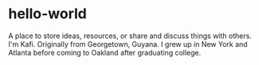 # hello-world
A place to store ideas, resources, or share and discuss things with others.
I'm Kafi. Originally from Georgetown, Guyana. I grew up in New York and Atlanta before coming to Oakland after graduating college. 
